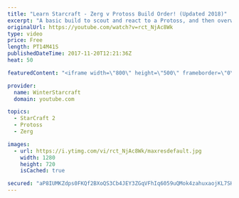 ```yaml
---
title: "Learn Starcraft - Zerg v Protoss Build Order! (Updated 2018)"
excerpt: "A basic build to scout and react to a Protoss, and then overwhelm them with the swarm! Meant for lower level players looking for direction, not higher level looking for the dankest meta. -- Watch live at https://www.twitch.tv/wintergaming"
originalUrl: https://youtube.com/watch?v=rct_NjAc8Wk
type: video
price: Free
length: PT14M41S
publishedDateTime: 2017-11-20T12:21:36Z
heat: 50

featuredContent: "<iframe width=\"800\" height=\"500\" frameborder=\"0\" src=\"https://www.youtube.com/embed/rct_NjAc8Wk\" allow=\"accelerometer; autoplay; encrypted-media; gyroscope; picture-in-picture\" allowfullscreen></iframe>"

provider:
  name: WinterStarcraft
  domain: youtube.com

topics:
  - StarCraft 2
  - Protoss
  - Zerg

images:
  - url: https://i.ytimg.com/vi/rct_NjAc8Wk/maxresdefault.jpg
    width: 1280
    height: 720
    isCached: true

secured: "aP8IUMKZdps0FKQf2BXoQS3Cb4JEY3ZGqVFhIq6059uQMok4zahuxaojKL7SHbtljdMvAmF0WFMMbAAS4vrESW1GmG4M0tx+I1XBpzcJrSBH+DU4L6vIcRHeCdmU+09Ky6D6dBf10dWmV7XN7Ujwvsy8aROePSPdm8ulz0Ct3pg3tHGfdylnkNSDzojfr0h1mxNNRd4Yfy8SQgTX2/g7QD/7ebHbDhCL/le/9TQqlRKNgC+pJCpfc1Hgkn8aG2dHmIE13odC+giOD+kSKSBKJiRmQI+SmKHe5RMBtYR8Qwh1eNCySnBTnO/C2aIiXiWeV2ZdNbmhQSKMUM50B86ViopvYwMMcNK64u6pm0zTnMqJ1dQf2YnQTzBYoOCRIIUavSK1ViUdE3C8gcvsWqQnzvMaA8OUgABSmLuwRTTYx8c=;0dZB6XyU6Nlmrck73GN5Eg=="
---
```


